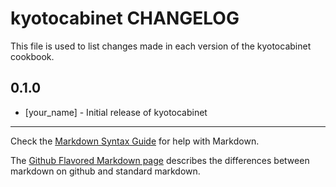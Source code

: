 kyotocabinet CHANGELOG
======================

This file is used to list changes made in each version of the kyotocabinet cookbook.

0.1.0
-----
- [your_name] - Initial release of kyotocabinet

- - -
Check the [Markdown Syntax Guide](http://daringfireball.net/projects/markdown/syntax) for help with Markdown.

The [Github Flavored Markdown page](http://github.github.com/github-flavored-markdown/) describes the differences between markdown on github and standard markdown.
